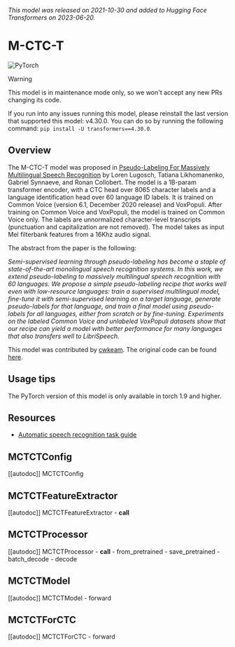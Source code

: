 <!--Copyright 2022 The HuggingFace Team. All rights reserved.

Licensed under the Apache License, Version 2.0 (the "License"); you may not use this file except in compliance with
the License. You may obtain a copy of the License at

http://www.apache.org/licenses/LICENSE-2.0

Unless required by applicable law or agreed to in writing, software distributed under the License is distributed on
an "AS IS" BASIS, WITHOUT WARRANTIES OR CONDITIONS OF ANY KIND, either express or implied. See the License for the
specific language governing permissions and limitations under the License.

⚠️ Note that this file is in Markdown but contain specific syntax for our doc-builder (similar to MDX) that may not be
rendered properly in your Markdown viewer.

-->
*This model was released on 2021-10-30 and added to Hugging Face Transformers on 2023-06-20.*

# M-CTC-T

<div class="flex flex-wrap space-x-1">
<img alt="PyTorch" src="https://img.shields.io/badge/PyTorch-DE3412?style=flat&logo=pytorch&logoColor=white">
</div>

> [!WARNING]
> This model is in maintenance mode only, so we won't accept any new PRs changing its code.
>
> If you run into any issues running this model, please reinstall the last version that supported this model: v4.30.0.
> You can do so by running the following command: `pip install -U transformers==4.30.0`.

## Overview

The M-CTC-T model was proposed in [Pseudo-Labeling For Massively Multilingual Speech Recognition](https://huggingface.co/papers/2111.00161) by Loren Lugosch, Tatiana Likhomanenko, Gabriel Synnaeve, and Ronan Collobert. The model is a 1B-param transformer encoder, with a CTC head over 8065 character labels and a language identification head over 60 language ID labels. It is trained on Common Voice (version 6.1, December 2020 release) and VoxPopuli. After training on Common Voice and VoxPopuli, the model is trained on Common Voice only. The labels are unnormalized character-level transcripts (punctuation and capitalization are not removed). The model takes as input Mel filterbank features from a 16Khz audio signal.

The abstract from the paper is the following:

*Semi-supervised learning through pseudo-labeling has become a staple of state-of-the-art monolingual
speech recognition systems. In this work, we extend pseudo-labeling to massively multilingual speech
recognition with 60 languages. We propose a simple pseudo-labeling recipe that works well even
with low-resource languages: train a supervised multilingual model, fine-tune it with semi-supervised
learning on a target language, generate pseudo-labels for that language, and train a final model using
pseudo-labels for all languages, either from scratch or by fine-tuning. Experiments on the labeled
Common Voice and unlabeled VoxPopuli datasets show that our recipe can yield a model with better
performance for many languages that also transfers well to LibriSpeech.*

This model was contributed by [cwkeam](https://huggingface.co/cwkeam). The original code can be found [here](https://github.com/flashlight/wav2letter/tree/main/recipes/mling_pl).

## Usage tips

The PyTorch version of this model is only available in torch 1.9 and higher.

## Resources

- [Automatic speech recognition task guide](../tasks/asr)

## MCTCTConfig

[[autodoc]] MCTCTConfig

## MCTCTFeatureExtractor

[[autodoc]] MCTCTFeatureExtractor
    - __call__

## MCTCTProcessor

[[autodoc]] MCTCTProcessor
    - __call__
    - from_pretrained
    - save_pretrained
    - batch_decode
    - decode

## MCTCTModel

[[autodoc]] MCTCTModel
    - forward

## MCTCTForCTC

[[autodoc]] MCTCTForCTC
    - forward
